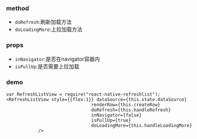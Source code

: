 
### method
- `doRefresh`:刷新加载方法
- `doLoadingMore`:上拉加载方法

### props
- `inNavigator`:是否在navigator容器内
- `isPullUp`:是否需要上拉加载

### demo
```
var RefreshListView = require("react-native-refreshlist");
<RefreshListView style={{flex:1}} dataSource={this.state.dataSource}
                                renderRow={this.createRow}
                                doRefresh={this.handleRefresh}
                                inNavigator={false}
                                isPullUp={true}
                                doLoadingMore={this.handleLoadingMore}
            />
```
